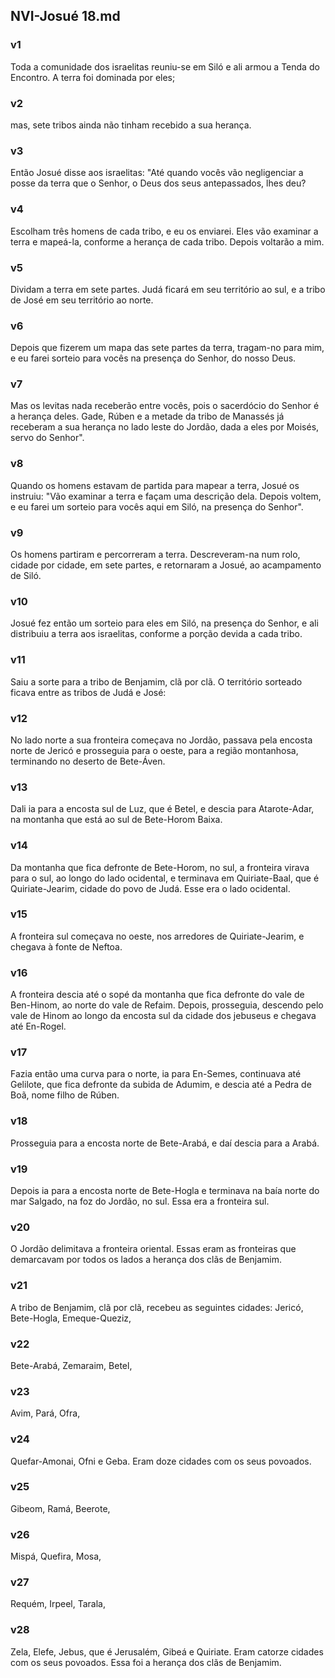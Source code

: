 ## NVI-Josué 18.md
### v1
 Toda a comunidade dos israelitas reuniu-se em Siló e ali armou a Tenda do Encontro. A terra foi dominada por eles;
### v2
 mas, sete tribos ainda não tinham recebido a sua herança.
### v3
 Então Josué disse aos israelitas: "Até quando vocês vão negligenciar a posse da terra que o Senhor, o Deus dos seus antepassados, lhes deu?
### v4
 Escolham três homens de cada tribo, e eu os enviarei. Eles vão examinar a terra e mapeá-la, conforme a herança de cada tribo. Depois voltarão a mim.
### v5
 Dividam a terra em sete partes. Judá ficará em seu território ao sul, e a tribo de José em seu território ao norte.
### v6
 Depois que fizerem um mapa das sete partes da terra, tragam-no para mim, e eu farei sorteio para vocês na presença do Senhor, do nosso Deus.
### v7
 Mas os levitas nada receberão entre vocês, pois o sacerdócio do Senhor é a herança deles. Gade, Rúben e a metade da tribo de Manassés já receberam a sua herança no lado leste do Jordão, dada a eles por Moisés, servo do Senhor".
### v8
 Quando os homens estavam de partida para mapear a terra, Josué os instruiu: "Vão examinar a terra e façam uma descrição dela. Depois voltem, e eu farei um sorteio para vocês aqui em Siló, na presença do Senhor".
### v9
 Os homens partiram e percorreram a terra. Descreveram-na num rolo, cidade por cidade, em sete partes, e retornaram a Josué, ao acampamento de Siló.
### v10
 Josué fez então um sorteio para eles em Siló, na presença do Senhor, e ali distribuiu a terra aos israelitas, conforme a porção devida a cada tribo.
### v11
 Saiu a sorte para a tribo de Benjamim, clã por clã. O território sorteado ficava entre as tribos de Judá e José:
### v12
 No lado norte a sua fronteira começava no Jordão, passava pela encosta norte de Jericó e prosseguia para o oeste, para a região montanhosa, terminando no deserto de Bete-Áven.
### v13
 Dali ia para a encosta sul de Luz, que é Betel, e descia para Atarote-Adar, na montanha que está ao sul de Bete-Horom Baixa.
### v14
 Da montanha que fica defronte de Bete-Horom, no sul, a fronteira virava para o sul, ao longo do lado ocidental, e terminava em Quiriate-Baal, que é Quiriate-Jearim, cidade do povo de Judá. Esse era o lado ocidental.
### v15
 A fronteira sul começava no oeste, nos arredores de Quiriate-Jearim, e chegava à fonte de Neftoa.
### v16
 A fronteira descia até o sopé da montanha que fica defronte do vale de Ben-Hinom, ao norte do vale de Refaim. Depois, prosseguia, descendo pelo vale de Hinom ao longo da encosta sul da cidade dos jebuseus e chegava até En-Rogel.
### v17
 Fazia então uma curva para o norte, ia para En-Semes, continuava até Gelilote, que fica defronte da subida de Adumim, e descia até a Pedra de Boã, nome filho de Rúben.
### v18
 Prosseguia para a encosta norte de Bete-Arabá, e daí descia para a Arabá.
### v19
 Depois ia para a encosta norte de Bete-Hogla e terminava na baía norte do mar Salgado, na foz do Jordão, no sul. Essa era a fronteira sul.
### v20
 O Jordão delimitava a fronteira oriental. Essas eram as fronteiras que demarcavam por todos os lados a herança dos clãs de Benjamim.
### v21
 A tribo de Benjamim, clã por clã, recebeu as seguintes cidades: Jericó, Bete-Hogla, Emeque-Queziz,
### v22
 Bete-Arabá, Zemaraim, Betel,
### v23
 Avim, Pará, Ofra,
### v24
 Quefar-Amonai, Ofni e Geba. Eram doze cidades com os seus povoados.
### v25
 Gibeom, Ramá, Beerote,
### v26
 Mispá, Quefira, Mosa,
### v27
 Requém, Irpeel, Tarala,
### v28
 Zela, Elefe, Jebus, que é Jerusalém, Gibeá e Quiriate. Eram catorze cidades com os seus povoados. Essa foi a herança dos clãs de Benjamim.
